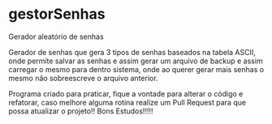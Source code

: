 # gestorSenhas
Gerador aleatório de senhas

Gerador de senhas que gera 3 tipos de senhas baseados na tabela ASCII, onde permite salvar as senhas e assim gerar um arquivo de backup e assim carregar o mesmo para dentro
sistema, onde ao querer gerar mais senhas o mesmo não sobreescreve o arquivo anterior.

Programa criado para praticar, fique a vontade para alterar o código e refatorar, caso melhore alguma rotina realize um Pull Request para que possa atualizar o projeto!! Bons Estudos!!!!!
